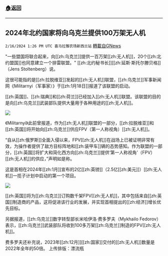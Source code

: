 ###  [:house:返回](README.md)
---


## 2024年北约国家将向乌克兰提供100万架无人机
`2/16/2024 1:26 PM UTC 喜马拉雅农场新西兰站` [轉載自GNews](https://gnews.org/articles/2315463)

"一些盟国将联合起来，向[[zh:乌克兰]]提供一百万架[[zh:无人机]]，20个[[zh:北约盟国]]也同意建立一个排雷联盟。" [[zh:北约秘书长]][[zh:延斯·斯托尔滕贝格]]（Jens Stoltenberg）说。

这很可能指的是[[zh:拉脱维亚]]发起的[[zh:无人机]]联盟，[[zh:乌克兰]]军事新闻网《Militarnyi（军事家）》于[[zh:1月18日]]报道了该联盟的启动。

[[zh:英国]]、[[zh:瑞典]]和[[zh:荷兰]]已经加入[[zh:无人机]]联盟。该联盟的目的是向[[zh:乌克兰]]武装部队提供大量用于各种用途的[[zh:无人机]]。

![](ipfs://QmRWbvYvg1ek8ecnW1J4vmBnHj4dMnnn2EuNMh6DT7VTSW?.png)

《Militarnyi》此前曾报道，作为[[zh:无人机]]联盟的一部分，[[zh:拉脱维亚]]和[[zh:英国]]将开始向[[zh:乌克兰]]供应FPV（第一人称视角）[[zh:无人机]]。

“自从[[zh:俄罗斯]]全面入侵以来，FPV[[zh:无人机]]在战场上已被证明非常有效，为操作者提供了敌方目标阵地和[[zh:装甲车]]辆的态势感知。作为联盟的一部分，[[zh:英国]]将扩大和简化西方向[[zh:乌克兰]]提供‘第一人称视角’（FPV）[[zh:无人机]]的供应，”声明如是称。

这是首相在2024年[[zh:1月]]宣布的2亿[[zh:英镑]]（2.5亿[[zh:美元]]）[[zh:无人机]]一揽子计划中启动的第一个项目。

![](ipfs://QmSnj2tTZofY9VH89QzN8QEohKzLzzarKxVSe3eNUUKDrJ?.png)

[[zh:英国]]将为[[zh:乌克兰]]订购数千架FPV[[zh:无人机]]，其中包括来自[[zh:英国]]制造商的产品，这将促进该行业的发展，并实现首相提出的[[zh:经济]]增长优先目标。

另据报道，[[zh:乌克兰]]数字转型部长米哈伊洛·费多罗夫（Mykhailo Fedorov）表示，[[zh:乌克兰]]武装部队将收到100多万架[[zh:乌克兰]]制造的FPV[[zh:无人机]]。

费多罗夫还补充说，2023年[[zh:12月]][[zh:国家]]交付的[[zh:无人机]]数量是2022年全年的50倍。
上传排版：漂流瓶
